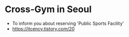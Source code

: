 # Cross-Gym in Seoul
- To inform you about reserving 'Public Sports Facility'
- https://itcency.tistory.com/20
